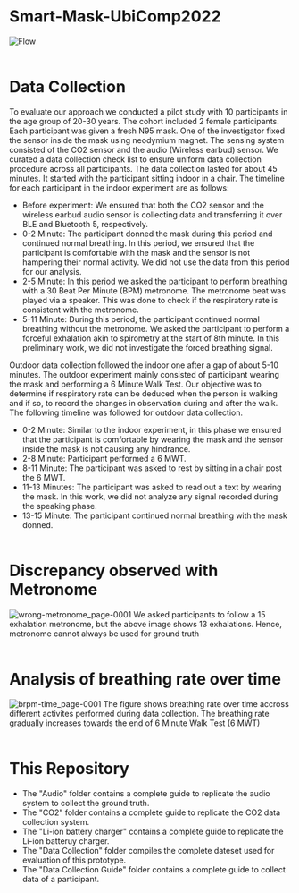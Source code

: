 # Smart-Mask-UbiComp2022
![Flow](https://user-images.githubusercontent.com/72281283/175951848-fc6a9e0c-e6aa-4ac6-a8cd-72dcd5f1d91f.png)
<br><br>
# Data Collection<br>
To evaluate our approach we conducted a pilot study with 10 participants in the age group of 20-30 years. The cohort included 2 female participants. Each participant was given a fresh N95 mask. One of the investigator fixed the sensor inside the mask using neodymium magnet. The sensing system consisted of the CO2 sensor and the audio (Wireless earbud) sensor. We curated a data collection check list to ensure uniform data collection procedure across all participants. The data collection lasted for about 45 minutes. It started with the participant sitting indoor in a  chair. The timeline for each participant in the indoor experiment are as follows: 
- Before experiment: We ensured that both the CO2 sensor and the wireless earbud audio sensor is collecting data and transferring it over BLE and Bluetooth 5, respectively.
- 0-2 Minute: The participant donned the mask during this period and continued normal breathing. In this period, we ensured that the participant is comfortable with the mask and the sensor is not hampering their normal activity. We did not use the data from this period for our analysis.
- 2-5 Minute: In this period we asked the participant to perform breathing with a 30 Beat Per Minute (BPM) metronome. The metronome beat was played via a speaker. This was done to check if the respiratory rate is consistent with the metronome.
- 5-11 Minute: During this period, the participant continued normal breathing without the metronome. We asked the participant to perform a forceful exhalation akin to spirometry at the start of 8th minute. In this preliminary work, we did not investigate the forced breathing signal. 

Outdoor data collection followed the indoor one after a gap of about 5-10 minutes. The outdoor experiment mainly consisted of participant wearing the mask and performing a 6 Minute Walk Test. Our objective was to determine if respiratory rate can be deduced when the person is walking and if so, to record the changes in observation during and after the walk. The following timeline was followed for outdoor data collection.
- 0-2 Minute: Similar to the indoor experiment, in this phase we ensured that the participant is comfortable by wearing the mask and the sensor inside the mask is not causing any hindrance.
- 2-8 Minute: Participant performed a 6 MWT.
- 8-11 Minute: The participant was asked to rest by sitting in a chair post the 6 MWT.
- 11-13 Minutes: The participant was asked to read out a text by wearing the mask. In this work, we did not analyze any signal recorded during the speaking phase.
- 13-15 Minute: The participant continued normal breathing with the mask donned. 
<br><br>
# Discrepancy observed with Metronome
![wrong-metronome_page-0001](https://user-images.githubusercontent.com/72281283/182385925-edfdf98c-c318-4d43-9ac2-d15a5d6f8411.jpg)
We asked participants to follow a 15 exhalation metronome, but the above image shows 13 exhalations. Hence, metronome cannot always be used for ground truth
<br><br>
# Analysis of breathing rate over time
![brpm-time_page-0001](https://user-images.githubusercontent.com/72281283/182855465-b65aafdc-4ec6-46da-8cef-176d69f17066.jpg)
The figure shows breathing rate over time accross different activites performed during data collection. The breathing rate gradually increases towards the end of 6 Minute Walk Test (6 MWT)
<br><br>
# This Repository
- The "Audio" folder contains a complete guide to replicate the audio system to collect the ground truth.
- The "CO2" folder contains a complete guide to replicate the CO2 data collection system.
- The "Li-ion battery charger" contains a complete guide to replicate the Li-ion batteruy charger.
- The "Data Collection" folder compiles the complete dateset used for evaluation of this prototype.
- The "Data Collection Guide" folder contains a complete guide to collect data of a participant.
